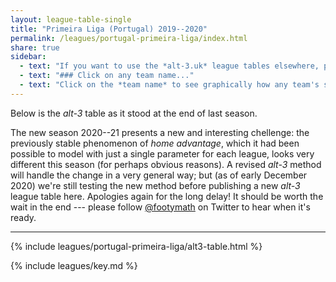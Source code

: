 ```yaml
---
layout: league-table-single
title: "Primeira Liga (Portugal) 2019--2020"
permalink: /leagues/portugal-primeira-liga/index.html
share: true
sidebar:
  - text: "If you want to use the *alt-3.uk* league tables elsewhere, please be sure to read the [License and Disclaimer](/about/license) page first."
  - text: "### Click on any team name..."
  - text: "Click on the *team name* to see graphically how any team's schedule strength evolves through the season."
---
```


Below is the _alt-3_ table as it stood at the end of last season. 

The new season 2020--21 presents a new and interesting chellenge: the previously stable phenomenon of _home advantage_, which it had been possible to model with just a single parameter for each league, looks very different this season (for perhaps obvious reasons). A revised _alt-3_ method will handle the change in a very general way; but (as of early December 2020) we're still testing the new method before publishing a new _alt-3_ league table here.  Apologies again for the long delay!  It should be worth the wait in the end --- please follow [@footymath](https://twitter.com/footymath) on Twitter to hear when it's ready.

-----

<!-- This page will normally be updated at 22:45 (London time) on match days. -->

{% include leagues/portugal-primeira-liga/alt3-table.html %}

{% include leagues/key.md %}
